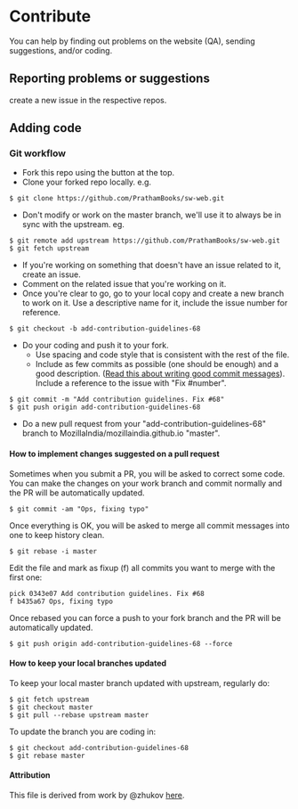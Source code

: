 # Contribute

You can help by finding out problems on the website (QA), sending suggestions, and/or coding.

## Reporting problems or suggestions

create a new issue in the respective repos.

## Adding code


### Git workflow

* Fork this repo using the button at the top.
* Clone your forked repo locally. e.g.

```
$ git clone https://github.com/PrathamBooks/sw-web.git
```

* Don't modify or work on the master branch, we'll use it to always be in sync with the upstream. eg. 

```
$ git remote add upstream https://github.com/PrathamBooks/sw-web.git
$ git fetch upstream
```

* If you're working on something that doesn't have an issue related to it, create an issue.
* Comment on the related issue that you're working on it.
* Once you're clear to go, go to your local copy and create a new branch to work on it. Use a descriptive name for it, include the issue number for reference.

``$ git checkout -b add-contribution-guidelines-68``

* Do your coding and push it to your fork.
  * Use spacing and code style that is consistent with the rest of the file.
  * Include as few commits as possible (one should be enough) and a good description. ([Read this about writing good commit messages](http://365git.tumblr.com/post/3308646748/writing-git-commit-messages)). Include a reference to the issue with "Fix #number".

```
$ git commit -m "Add contribution guidelines. Fix #68"
$ git push origin add-contribution-guidelines-68
```

* Do a new pull request from your "add-contribution-guidelines-68" branch to MozillaIndia/mozillaindia.github.io "master".

#### How to implement changes suggested on a pull request

Sometimes when you submit a PR, you will be asked to correct some code. You can make the changes on your work branch and commit normally and the PR will be automatically updated.

``$ git commit -am "Ops, fixing typo"``

Once everything is OK, you will be asked to merge all commit messages into one to keep history clean.

``$ git rebase -i master``

Edit the file and mark as fixup (f) all commits you want to merge with the first one:

```
pick 0343e07 Add contribution guidelines. Fix #68
f b435a67 Ops, fixing typo
```

Once rebased you can force a push to your fork branch and the PR will be automatically updated.

``$ git push origin add-contribution-guidelines-68 --force``

#### How to keep your local branches updated

To keep your local master branch updated with upstream, regularly do:

```
$ git fetch upstream
$ git checkout master
$ git pull --rebase upstream master
```

To update the branch you are coding in:

```
$ git checkout add-contribution-guidelines-68
$ git rebase master
```

#### Attribution
This file is derived from work by @zhukov [here](https://github.com/zhukov/webogram/blob/master/CONTRIBUTING.md).
